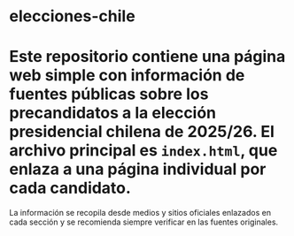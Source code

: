 # elecciones-chile
Este repositorio contiene una página web simple con información de fuentes públicas sobre los precandidatos a la elección presidencial chilena de 2025/26. El archivo principal es `index.html`, que enlaza a una página individual por cada candidato.
=======


La información se recopila desde medios y sitios oficiales enlazados en cada sección y se recomienda siempre verificar en las fuentes originales.
